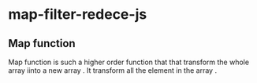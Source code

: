 # map-filter-redece-js

## Map function 

Map function is such a higher order function that that transform the whole array iinto a new array .
It transform all the element in the array .